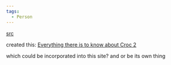 ```yaml
---
tags:
  - Person
---
```

[src](https://www.speedrun.com/users/Paulmall)

created this: [Everything there is to know about Croc 2](https://docs.google.com/document/d/14ZDhhvB0qRZ2UCqTnqAlsYnaRoreYJ2pOzj9CcTqGI0/edit?usp=sharing)

which could be incorporated into this site? and or be its own thing